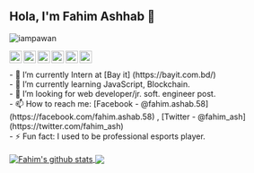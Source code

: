 ## Hola, I'm Fahim Ashhab 👋

<p align="left"> <img src="https://komarev.com/ghpvc/?username=fahim-ash&label=Views&color=blue&style=plastic" alt="iampawan" /> </p>

<a href="https://twitter.com/fahim_ash">
  <img align="left" alt="Fahim's Twitter" width="22px" src="https://cdn.jsdelivr.net/npm/simple-icons@v3/icons/twitter.svg" />
</a>
<a href="https://www.linkedin.com/in/fahim-ashhab">
  <img align="left" alt="Fahim's Linkdein" width="22px" src="https://cdn.jsdelivr.net/npm/simple-icons@v3/icons/linkedin.svg" />
</a>
<a href="https://github.com/fahim-ash">
  <img align="left" alt="Fahim's Github" width="22px" src="https://cdn.jsdelivr.net/npm/simple-icons@v3/icons/github.svg" />
</a>
<a href="https://instagram.com/fahim_ashhab">
  <img align="left" alt="Fahim's Instagram" width="22px" src="https://cdn.jsdelivr.net/npm/simple-icons@v3/icons/instagram.svg" />
</a>
<a href="https://www.facebook.com/fahim.ashab.58/">
  <img align="left" alt="Fahim's Facebook" width="22px" src="https://cdn.jsdelivr.net/npm/simple-icons@v3/icons/facebook.svg" />
</a>
<a href="https://www.youtube.com/channel/UCOFN8wsnOdMcYaiitDUTdxw/">
  <img align="left" alt="Fahim's Youtube" width="22px" src="https://cdn.jsdelivr.net/npm/simple-icons@v3/icons/youtube.svg" />
</a>
<br>
<br>
- 🔭 I’m currently Intern at [Bay it] (https://bayit.com.bd/) 
</br>- 🌱 I’m currently learning JavaScript, Blockchain.
</br>- 🤔 I’m looking for web developer/jr. soft. engineer post.  
</br>- 📫 How to reach me: [Facebook - @fahim.ashab.58](https://facebook.com/fahim.ashab.58) , [Twitter - @fahim_ash](https://twitter.com/fahim_ash)
</br>- ⚡ Fun fact: I used to be professional esports player.  
<br><br>
<a href="https://github.com/fahim-ash">
 <img align="center" src="https://github-readme-stats.vercel.app/api?username=fahim-ash&show_icons=true&theme=dracula" alt="Fahim's github stats"/>
  </a>
<a href="https://github.com/fahim-ash/github-readme-stats">

  <img align="center" src="https://github-readme-stats.vercel.app/api/top-langs/?username=fahim-ash&layout=compact&theme=dracula" />
</a>



